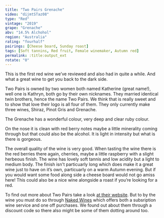 ```yaml
---
title: "Two Pairs Grenache"
video: "dijmtSTaz08"
type: "Red"
vintage: "2019"
grape: "Grenache"
abv: "14.5% Alchohol"
region: "Australia"
rating: "fourhalf"
pairings: [Cheese board, Sunday roast]
tags: [Soft tannins, Red fruit, Female winemaker, Autumn red]
permalink: :title:output_ext
rotate: "0"
---
```


This is the first red wine we&rsquo;ve reviewed and also had in quite a while. And what a great wine to get you back to the dark side.

Two Pairs is owned by two women both named Katherine (great name!), well one is Kathryn, both go by their own nicknames.  They married identical twin brothers, hence the name Two Pairs. We think that is really sweet and to show that love their logo is all four of them. They only currently make three wines, Shiraz, Pinot Gris and Grenache.

The Grenache has a wonderful colour, very deep and clear ruby colour.

On the nose it is clean with red berry notes maybe a little minerality coming through but that could also be the alcohol. It is light in intensity but what is there is gorgeous.

The overall quality of the wine is very good. When tasting the wine there is the red berries there again, cherries, maybe a little raspberry with a slight herbeous finish. The wine has lovely soft tannis and low acidity but a light to medium body. The finish isn't particuarly long which does make it a great wine just to have on it&rsquo;s own, particuarly on a warm Autumn evening. But if you would want some food along side a cheese board would not go amiss here! This could also be a nice wine alongside a roast if you&rsquo;re looking for a red.

To find out more about Two Pairs take a look <a href="https://twopairswines.com.au/" target="_blank" title="Two Pairs Wines">at their website</a>. But to by the wine you must do so through <a href="https://www.nakedwines.com.au/producers/nina-stocker-kate-day" target="_blank" title="Naked Wines">Naked Wines</a> which offers both a subsription wine service and one off purchases. We found out about them through a discount code so there also might be some of them dotting around too.
